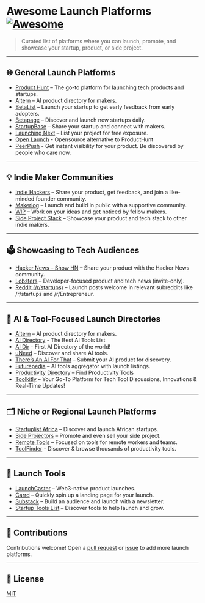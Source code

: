 # Awesome Launch Platforms [![Awesome](https://awesome.re/badge.svg)](https://awesome.re)

> Curated list of platforms where you can launch, promote, and showcase your startup, product, or side project.

---

## 🌐 General Launch Platforms

* [Product Hunt](https://www.producthunt.com) – The go-to platform for launching tech products and startups.
* [Altern](https://altern.ai) – AI product directory for makers.
* [BetaList](https://betalist.com) – Launch your startup to get early feedback from early adopters.
* [Betapage](https://betapage.co) – Discover and launch new startups daily.
* [StartupBase](https://startupbase.io) – Share your startup and connect with makers.
* [Launching Next](https://www.launchingnext.com) – List your project for free exposure.
* [Open Launch](https://open-launch.com/) - Opensource alternative to ProductHunt
* [PeerPush](https://peerpush.net/) - Get instant visibility for your product. Be discovered by people who care now.

---

## 💡 Indie Maker Communities

* [Indie Hackers](https://www.indiehackers.com/products) – Share your product, get feedback, and join a like-minded founder community.
* [Makerlog](https://getmakerlog.com) – Launch and build in public with a supportive community.
* [WIP](https://wip.co) – Work on your ideas and get noticed by fellow makers.
* [Side Project Stack](https://sideprojectstack.com) – Showcase your product and tech stack to other indie makers.

---

## 🗳 Showcasing to Tech Audiences

* [Hacker News – Show HN](https://news.ycombinator.com/show) – Share your product with the Hacker News community.
* [Lobsters](https://lobste.rs) – Developer-focused product and tech news (invite-only).
* [Reddit (/r/startups)](https://www.reddit.com/r/startups/) – Launch posts welcome in relevant subreddits like /r/startups and /r/Entrepreneur.

---

## 🧠 AI & Tool-Focused Launch Directories

* [Altern](https://altern.ai) – AI product directory for makers.
* [AI Directory](https://aidirectory.wiki) - The Best AI Tools List
* [AI Dir](https://aidir.wiki) - First AI Directory of the world!
* [uNeed](https://uneed.best) – Discover and share AI tools.
* [There’s An AI For That](https://theresanai.com) – Submit your AI product for discovery.
* [Futurepedia](https://futurepedia.wiki) – AI tools aggregator with launch listings.
* [Productivity Directory](https://productivity.directory) – Find Productivity Tools
* [Toolkitly](https://www.toolkitly.com) – Your Go-To Platform for Tech Tool Discussions, Innovations & Real-Time Updates!


---

## 🗂 Niche or Regional Launch Platforms

* [Startuplist Africa](https://startuplist.africa) – Discover and launch African startups.
* [Side Projectors](https://www.sideprojectors.com) – Promote and even sell your side project.
* [Remote Tools](https://www.remote.tools) – Focused on tools for remote workers and teams.
* [ToolFinder](https://toolfinder.wiki) - Discover & browse thousands of productivity tools. 

---

## 🧰 Launch Tools

* [LaunchCaster](https://launchcaster.xyz) – Web3-native product launches.
* [Carrd](https://carrd.co) – Quickly spin up a landing page for your launch.
* [Substack](https://substack.com) – Build an audience and launch with a newsletter.
* [Startup Tools List](https://startuptoolslist.com) – Discover tools to help launch and grow.

---

## 🤝 Contributions

Contributions welcome! Open a [pull request](https://github.com/DirectorySurf/awesome-launch-platforms/pulls) or [issue](https://github.com/DirectorySurf/awesome-launch-platforms/issues) to add more launch platforms.

---

## 📄 License

[MIT](LICENSE)
